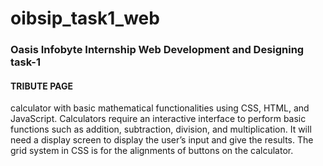 # oibsip_task1_web
### Oasis Infobyte Internship Web Development and Designing task-1
#### TRIBUTE PAGE

calculator with basic mathematical functionalities using CSS, HTML, and JavaScript. Calculators require an interactive interface to perform basic functions such as addition, subtraction, division, and multiplication. It will need a  display screen to display the user’s input and give the results. The grid system in CSS is for the alignments of buttons on the calculator.